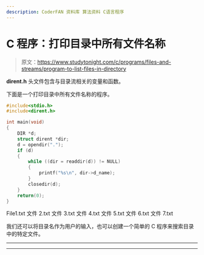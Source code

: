 ```yaml
---
description: CoderFAN 资料库 算法资料 C语言程序
---
```


# C 程序：打印目录中所有文件名称

> 原文：<https://www.studytonight.com/c/programs/files-and-streams/program-to-list-files-in-directory>

**dirent.h** 头文件包含与目录流相关的变量和函数。

下面是一个打印目录中所有文件名称的程序。

```cpp
#include<stdio.h>
#include<dirent.h>

int main(void)
{
    DIR *d;
    struct dirent *dir;
    d = opendir(".");
    if (d)
    {
        while ((dir = readdir(d)) != NULL)
        {
            printf("%s\n", dir->d_name);
        }
        closedir(d);
    }
    return(0);
}
```

File1.txt 文件 2.txt 文件 3.txt 文件 4.txt 文件 5.txt 文件 6.txt 文件 7.txt

我们还可以将目录名作为用户的输入，也可以创建一个简单的 C 程序来搜索目录中的特定文件。

* * *

* * *